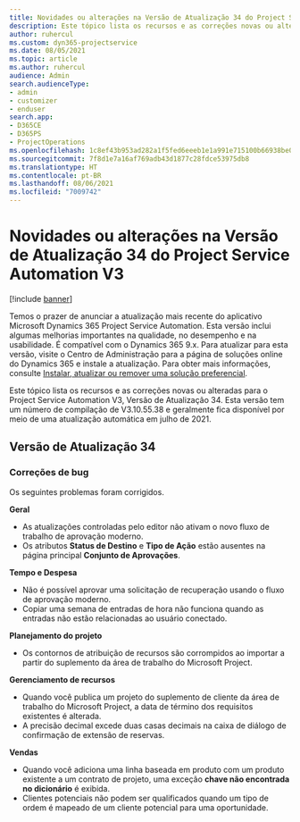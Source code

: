 ```yaml
---
title: Novidades ou alterações na Versão de Atualização 34 do Project Service Automation V3
description: Este tópico lista os recursos e as correções novas ou alteradas disponíveis na Versão de Atualização 34 do Project Service Automation V3.
author: ruhercul
ms.custom: dyn365-projectservice
ms.date: 08/05/2021
ms.topic: article
ms.author: ruhercul
audience: Admin
search.audienceType:
- admin
- customizer
- enduser
search.app:
- D365CE
- D365PS
- ProjectOperations
ms.openlocfilehash: 1c8ef43b953ad282a1f5fed6eeeb1e1a991e715100b66938be03b5b5f3da575e
ms.sourcegitcommit: 7f8d1e7a16af769adb43d1877c28fdce53975db8
ms.translationtype: HT
ms.contentlocale: pt-BR
ms.lasthandoff: 08/06/2021
ms.locfileid: "7009742"
---
```

# <a name="whats-new-or-changed-in-project-service-automation-update-release-34-v3"></a>Novidades ou alterações na Versão de Atualização 34 do Project Service Automation V3

[!include [banner](../includes/psa-now-project-operations.md)]

Temos o prazer de anunciar a atualização mais recente do aplicativo Microsoft Dynamics 365 Project Service Automation. Esta versão inclui algumas melhorias importantes na qualidade, no desempenho e na usabilidade. É compatível com o Dynamics 365 9.x. Para atualizar para esta versão, visite o Centro de Administração para a página de soluções online do Dynamics 365 e instale a atualização. Para obter mais informações, consulte [Instalar, atualizar ou remover uma solução preferencial](/power-platform/admin/install-remove-preferred-solution).

Este tópico lista os recursos e as correções novas ou alteradas para o Project Service Automation V3, Versão de Atualização 34. Esta versão tem um número de compilação de V3.10.55.38 e geralmente fica disponível por meio de uma atualização automática em julho de 2021.

## <a name="update-release-34"></a>Versão de Atualização 34

### <a name="bug-fixes"></a>Correções de bug
Os seguintes problemas foram corrigidos.

**Geral**

- As atualizações controladas pelo editor não ativam o novo fluxo de trabalho de aprovação moderno.
- Os atributos **Status de Destino** e **Tipo de Ação** estão ausentes na página principal **Conjunto de Aprovações**.

**Tempo e Despesa**

- Não é possível aprovar uma solicitação de recuperação usando o fluxo de aprovação moderno.
- Copiar uma semana de entradas de hora não funciona quando as entradas não estão relacionadas ao usuário conectado.

**Planejamento do projeto**

- Os contornos de atribuição de recursos são corrompidos ao importar a partir do suplemento da área de trabalho do Microsoft Project.

**Gerenciamento de recursos**

- Quando você publica um projeto do suplemento de cliente da área de trabalho do Microsoft Project, a data de término dos requisitos existentes é alterada.
- A precisão decimal excede duas casas decimais na caixa de diálogo de confirmação de extensão de reservas.

**Vendas**

- Quando você adiciona uma linha baseada em produto com um produto existente a um contrato de projeto, uma exceção **chave não encontrada no dicionário** é exibida.
- Clientes potenciais não podem ser qualificados quando um tipo de ordem é mapeado de um cliente potencial para uma oportunidade.
